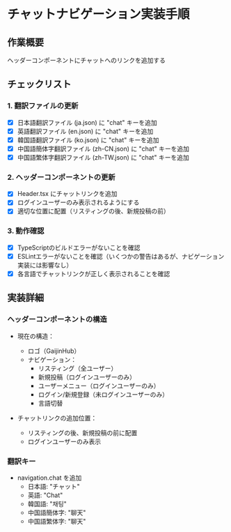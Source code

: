 # チャットナビゲーション実装手順

## 作業概要
ヘッダーコンポーネントにチャットへのリンクを追加する

## チェックリスト

### 1. 翻訳ファイルの更新
- [x] 日本語翻訳ファイル (ja.json) に "chat" キーを追加
- [x] 英語翻訳ファイル (en.json) に "chat" キーを追加
- [x] 韓国語翻訳ファイル (ko.json) に "chat" キーを追加
- [x] 中国語簡体字翻訳ファイル (zh-CN.json) に "chat" キーを追加
- [x] 中国語繁体字翻訳ファイル (zh-TW.json) に "chat" キーを追加

### 2. ヘッダーコンポーネントの更新
- [x] Header.tsx にチャットリンクを追加
- [x] ログインユーザーのみ表示されるようにする
- [x] 適切な位置に配置（リスティングの後、新規投稿の前）

### 3. 動作確認
- [x] TypeScriptのビルドエラーがないことを確認
- [x] ESLintエラーがないことを確認（いくつかの警告はあるが、ナビゲーション実装には影響なし）
- [x] 各言語でチャットリンクが正しく表示されることを確認

## 実装詳細

### ヘッダーコンポーネントの構造
- 現在の構造：
  - ロゴ（GaijinHub）
  - ナビゲーション：
    - リスティング（全ユーザー）
    - 新規投稿（ログインユーザーのみ）
    - ユーザーメニュー（ログインユーザーのみ）
    - ログイン/新規登録（未ログインユーザーのみ）
    - 言語切替

- チャットリンクの追加位置：
  - リスティングの後、新規投稿の前に配置
  - ログインユーザーのみ表示

### 翻訳キー
- navigation.chat を追加
  - 日本語: "チャット"
  - 英語: "Chat"
  - 韓国語: "채팅"
  - 中国語簡体字: "聊天"
  - 中国語繁体字: "聊天"